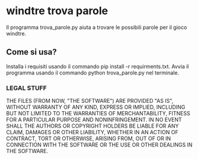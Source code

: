 # windtre trova parole
Il programma trova_parole.py aiuta a trovare le possibili parole per il gioco windtre.

## Come si usa?
Installa i requisiti usando il commando pip install -r requirments.txt. Avvia il programma usando il commando python trova_parole.py nel terminale.

### LEGAL STUFF

THE FILES (FROM NOW, "THE SOFTWARE") ARE PROVIDED "AS IS", WITHOUT WARRANTY OF ANY KIND, EXPRESS OR IMPLIED, INCLUDING BUT NOT LIMITED TO THE WARRANTIES OF MERCHANTABILITY,
FITNESS FOR A PARTICULAR PURPOSE AND NONINFRINGEMENT. IN NO EVENT SHALL THE AUTHORS OR COPYRIGHT HOLDERS BE LIABLE FOR ANY CLAIM, DAMAGES OR OTHER LIABILITY,
WHETHER IN AN ACTION OF CONTRACT, TORT OR OTHERWISE, ARISING FROM, OUT OF OR IN CONNECTION WITH THE SOFTWARE OR THE USE OR OTHER DEALINGS IN THE SOFTWARE.
